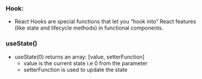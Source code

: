 ### Hook:
- React Hooks are special functions that let you “hook into” React features (like state and lifecycle methods) in functional components.

### useState()
- useState(0) returns an array: [value, setterFunction]
  - value is the current state i.e 0 from the parameter
  - setterFunction is used to update the state